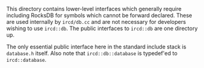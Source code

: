 This directory contains lower-level interfaces which generally require including RocksDB
for symbols which cannot be forward declared. These are used internally by `ircd/db.cc`
and are not necessary for developers wishing to use `ircd::db`. The public interfaces
to `ircd::db` are one directory up.

The only essential public interface here in the standard include stack is `database.h`
itself. Also note that `ircd::db::database` is typedef'ed to `ircd::database`.
